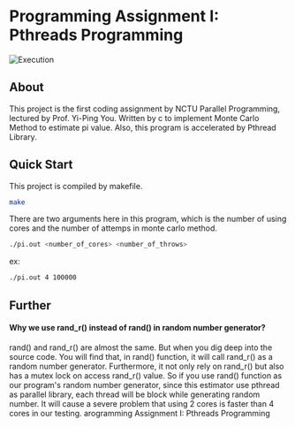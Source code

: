 Programming Assignment I: Pthreads Programming
==============================================

![Execution](https://i.imgur.com/2lKdZVY.png)

About
-----
This project is the first coding assignment by NCTU Parallel Programming, lectured by Prof. Yi-Ping You. Written by c to implement Monte Carlo Method to estimate pi value. Also, this program is accelerated by Pthread Library.

Quick Start
-----------
This project is compiled by makefile. 
``` sh
make
```

There are two arguments here in this program, which is the number of using cores and the number of attemps in monte carlo method.
``` sh
./pi.out <number_of_cores> <number_of_throws>
```
ex:
``` sh
./pi.out 4 100000
```

Further
-------
#### Why we use rand_r() instead of rand() in random number generator?
rand() and rand_r() are almost the same. But when you dig deep into the source code. You will find that, in rand() function, it will call rand_r() as a random number generator. Furthermore, it not only rely on rand_r() but also has a mutex lock on access rand_r() value. So if you use rand() function as our program's random number generator, since this estimator use pthread as parallel library, each thread will be block while generating random number. It will cause a severe problem that using 2 cores is faster than 4 cores in our testing.
arogramming Assignment I: Pthreads Programming

